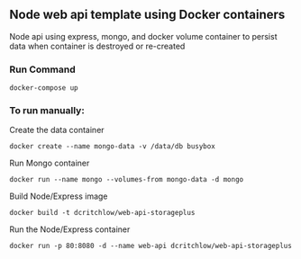 ## Node web api template using Docker containers

Node api using express, mongo, and docker volume container to persist data when container is destroyed or re-created

### Run Command
```
docker-compose up
```

### To run manually:

Create the data container
```
docker create --name mongo-data -v /data/db busybox
```
Run Mongo container
```
docker run --name mongo --volumes-from mongo-data -d mongo
```
Build Node/Express image
```
docker build -t dcritchlow/web-api-storageplus
```
Run the Node/Express container
```
docker run -p 80:8080 -d --name web-api dcritchlow/web-api-storageplus
```